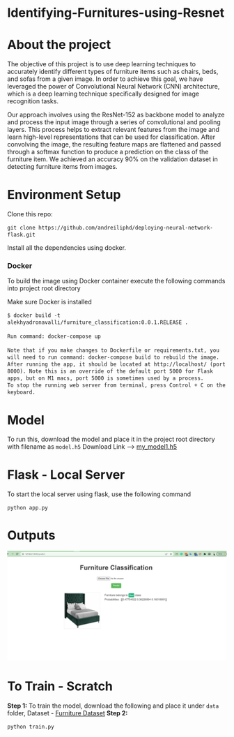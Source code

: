 # Identifying-Furnitures-using-Resnet

# About the project
The objective of this project is to use deep learning techniques to accurately identify different types of furniture items such as chairs, beds, and sofas from a given image. In order to achieve this goal, we have leveraged the power of Convolutional Neural Network (CNN) architecture, which is a deep learning technique specifically designed for image recognition tasks.

Our approach involves using the ResNet-152 as backbone model to analyze and process the input image through a series of convolutional and pooling layers. This process helps to extract relevant features from the image and learn high-level representations that can be used for classification. After convolving the image, the resulting feature maps are flattened and passed through a softmax function to produce a prediction on the class of the furniture item. We achieved an accuracy 90% on the validation dataset in detecting furniture items from images. 

# Environment Setup
Clone this repo:
```
git clone https://github.com/andreiliphd/deploying-neural-network-flask.git
```
Install all the dependencies using docker.
### Docker
To build the image using Docker container execute the following commands into project root directory

Make sure Docker is installed
```
$ docker build -t alekhyadronavalli/furniture_classification:0.0.1.RELEASE .

Run command: docker-compose up

Note that if you make changes to Dockerfile or requirements.txt, you will need to run command: docker-compose build to rebuild the image.
After running the app, it should be located at http://localhost/ (port 8000). Note this is an override of the default port 5000 for Flask apps, but on M1 macs, port 5000 is sometimes used by a process.
To stop the running web server from terminal, press Control + C on the keyboard.
```
# Model 
To run this, download the model and place it in the project root directory with filename as `model.h5`
Download Link --> [my_model1.h5](https://drive.google.com/drive/folders/1MLgclJRSRJUKOftHP7wklIfZ95HThKj6?usp=sharing)

# Flask - Local Server
To start the local server using flask, use the following command
```
python app.py
```
# Outputs
![output](https://github.com/AlekhyaD/Identifying-Furnitures-using-Resnet/blob/main/Capture.PNG)
# To Train - Scratch
**Step 1:**
To train the model, download the following and place it under `data` folder,
Dataset - [Furniture Dataset]()
**Step 2:**
```
python train.py
```
